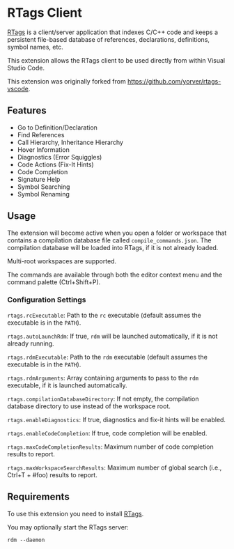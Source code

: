 # RTags Client

[RTags](https://github.com/Andersbakken/rtags) is a client/server application that indexes C/C++ code and keeps a persistent file-based database of references, declarations, definitions, symbol names, etc.

This extension allows the RTags client to be used directly from within Visual Studio Code.

This extension was originally forked from https://github.com/yorver/rtags-vscode.

## Features

* Go to Definition/Declaration
* Find References
* Call Hierarchy, Inheritance Hierarchy
* Hover Information
* Diagnostics (Error Squiggles)
* Code Actions (Fix-It Hints)
* Code Completion
* Signature Help
* Symbol Searching
* Symbol Renaming

## Usage

The extension will become active when you open a folder or workspace that contains a compilation database file called `compile_commands.json`. The compilation database will be loaded into RTags, if it is not already loaded.

Multi-root workspaces are supported.

The commands are available through both the editor context menu and the command palette (Ctrl+Shift+P).

### Configuration Settings

`rtags.rcExecutable`: Path to the `rc` executable (default assumes the executable is in the `PATH`).

`rtags.autoLaunchRdm`: If true, `rdm` will be launched automatically, if it is not already running.

`rtags.rdmExecutable`: Path to the `rdm` executable (default assumes the executable is in the `PATH`).

`rtags.rdmArguments`: Array containing arguments to pass to the `rdm` executable, if it is launched automatically.

`rtags.compilationDatabaseDirectory`: If not empty, the compilation database directory to use instead of the workspace root.

`rtags.enableDiagnostics`: If true, diagnostics and fix-it hints will be enabled.

`rtags.enableCodeCompletion`: If true, code completion will be enabled.

`rtags.maxCodeCompletionResults`: Maximum number of code completion results to report.

`rtags.maxWorkspaceSearchResults`: Maximum number of global search (i.e., Ctrl+T + #foo) results to report.

## Requirements

To use this extension you need to install [RTags](https://github.com/Andersbakken/rtags).

You may optionally start the RTags server:

    rdm --daemon
